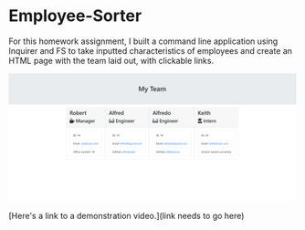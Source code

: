 # Employee-Sorter

For this homework assignment, I built a command line application using Inquirer and FS to take inputted characteristics of employees and create an HTML page with the team laid out, with clickable links.

![screenshotofpage](/develop/assets/exampledemonstration.png)

[Here's a link to a demonstration video.](link needs to go here)